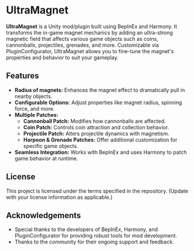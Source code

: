 # UltraMagnet

**UltraMagnet** is a Unity mod/plugin built using BepInEx and Harmony. It transforms the in-game magnet mechanics by adding an ultra-strong magnetic field that affects various game objects such as coins, cannonballs, projectiles, grenades, and more. Customizable via PluginConfigurator, UltraMagnet allows you to fine-tune the magnet's properties and behavior to suit your gameplay.

## Features

- **Radius of magnets:** Enhances the magnet effect to dramatically pull in nearby objects.
- **Configurable Options:** Adjust properties like magnet radius, spinning force, and more.
- **Multiple Patches:**
  - **Cannonball Patch:** Modifies how cannonballs are affected.
  - **Coin Patch:** Controls coin attraction and collection behavior.
  - **Projectile Patch:** Alters projectile dynamics with magnetism.
  - **Harpoon & Grenade Patches:** Offer additional customization for specific game objects.
- **Seamless Integration:** Works with BepInEx and uses Harmony to patch game behavior at runtime.

## License

This project is licensed under the terms specified in the repository. (Update with your license information as applicable.)

## Acknowledgements

- Special thanks to the developers of BepInEx, Harmony, and PluginConfigurator for providing robust tools for mod development.
- Thanks to the community for their ongoing support and feedback.
